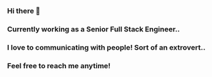 ### Hi there 👋
### Currently working as a Senior Full Stack Engineer.. 
### I love to communicating with people! Sort of an extrovert..
### Feel free to reach me anytime!

<!--
**JunaidMazharMuhammad/JunaidMazharMuhammad** is a ✨ _special_ ✨ repository because its `README.md` (this file) appears on your GitHub profile.

Here are some ideas to get you started:

- 🔭 I’m currently working on ...
- 🌱 I’m currently learning ...
- 👯 I’m looking to collaborate on ...
- 🤔 I’m looking for help with ...
- 💬 Ask me about ...
- 📫 How to reach me: ...
- 😄 Pronouns: ...
- ⚡ Fun fact: ...
-->
